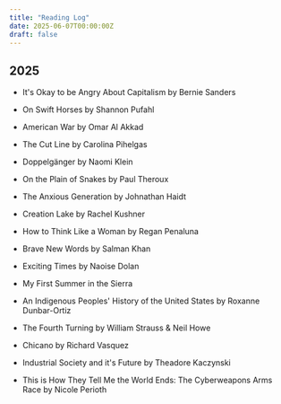 ```yaml
---
title: "Reading Log"
date: 2025-06-07T00:00:00Z
draft: false
---
```


## 2025

- It's Okay to be Angry About Capitalism by Bernie Sanders

- On Swift Horses by Shannon Pufahl

- American War by Omar Al Akkad 

- The Cut Line by Carolina Pihelgas

- Doppelgänger by Naomi Klein

- On the Plain of Snakes by Paul Theroux

- The Anxious Generation by Johnathan Haidt

- Creation Lake by Rachel Kushner

- How to Think Like a Woman by Regan Penaluna

- Brave New Words by Salman Khan

- Exciting Times by Naoise Dolan

- My First Summer in the Sierra

- An Indigenous Peoples' History of the United States by Roxanne Dunbar-Ortiz

- The Fourth Turning by William Strauss & Neil Howe

- Chicano by Richard Vasquez

- Industrial Society and it's Future by Theadore Kaczynski

- This is How They Tell Me the World Ends: The Cyberweapons Arms Race by Nicole Perioth


